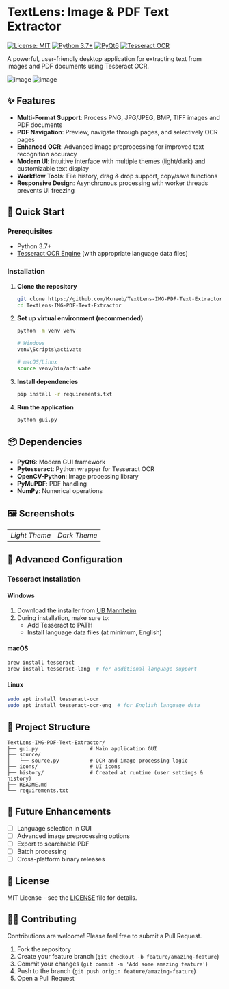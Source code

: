 # TextLens: Image & PDF Text Extractor

[![License: MIT](https://img.shields.io/badge/License-MIT-blue.svg)](https://opensource.org/licenses/MIT)
[![Python 3.7+](https://img.shields.io/badge/python-3.7+-blue.svg)](https://www.python.org/downloads/)
[![PyQt6](https://img.shields.io/badge/UI-PyQt6-green.svg)](https://www.riverbankcomputing.com/software/pyqt/)
[![Tesseract OCR](https://img.shields.io/badge/OCR-Tesseract-orange.svg)](https://github.com/tesseract-ocr/tesseract)

A powerful, user-friendly desktop application for extracting text from images and PDF documents using Tesseract OCR.

![image](https://github.com/user-attachments/assets/6631442d-53c2-424c-977b-4987dc7733c3)
![image](https://github.com/user-attachments/assets/3e88d472-5791-446a-b726-025a6964ad85)



## ✨ Features

- **Multi-Format Support**: Process PNG, JPG/JPEG, BMP, TIFF images and PDF documents
- **PDF Navigation**: Preview, navigate through pages, and selectively OCR pages
- **Enhanced OCR**: Advanced image preprocessing for improved text recognition accuracy
- **Modern UI**: Intuitive interface with multiple themes (light/dark) and customizable text display
- **Workflow Tools**: File history, drag & drop support, copy/save functions
- **Responsive Design**: Asynchronous processing with worker threads prevents UI freezing

## 🚀 Quick Start

### Prerequisites

- Python 3.7+
- [Tesseract OCR Engine](https://github.com/tesseract-ocr/tesseract) (with appropriate language data files)

### Installation

1. **Clone the repository**
   ```bash
   git clone https://github.com/Mxneeb/TextLens-IMG-PDF-Text-Extractor.git
   cd TextLens-IMG-PDF-Text-Extractor
   ```

2. **Set up virtual environment (recommended)**
   ```bash
   python -m venv venv
   
   # Windows
   venv\Scripts\activate
   
   # macOS/Linux
   source venv/bin/activate
   ```

3. **Install dependencies**
   ```bash
   pip install -r requirements.txt
   ```

4. **Run the application**
   ```bash
   python gui.py
   ```

## 📦 Dependencies

- **PyQt6**: Modern GUI framework
- **Pytesseract**: Python wrapper for Tesseract OCR
- **OpenCV-Python**: Image processing library
- **PyMuPDF**: PDF handling
- **NumPy**: Numerical operations

## 🖼️ Screenshots

<table>
  <tr>
  </tr>
  <tr>
    <td align="center"><em>Light Theme</em></td>
    <td align="center"><em>Dark Theme</em></td>
  </tr>
</table>

## 🔧 Advanced Configuration

### Tesseract Installation

#### Windows
1. Download the installer from [UB Mannheim](https://github.com/UB-Mannheim/tesseract/wiki)
2. During installation, make sure to:
   - Add Tesseract to PATH
   - Install language data files (at minimum, English)

#### macOS
```bash
brew install tesseract
brew install tesseract-lang  # for additional language support
```

#### Linux
```bash
sudo apt install tesseract-ocr
sudo apt install tesseract-ocr-eng  # for English language data
```

## 📂 Project Structure

```
TextLens-IMG-PDF-Text-Extractor/
├── gui.py                 # Main application GUI
├── source/
│   └── source.py          # OCR and image processing logic
├── icons/                 # UI icons
├── history/               # Created at runtime (user settings & history)
├── README.md
└── requirements.txt
```

## 🔮 Future Enhancements

- [ ] Language selection in GUI
- [ ] Advanced image preprocessing options
- [ ] Export to searchable PDF
- [ ] Batch processing
- [ ] Cross-platform binary releases

## 📄 License

MIT License - see the [LICENSE](LICENSE) file for details.

## 👨‍💻 Contributing

Contributions are welcome! Please feel free to submit a Pull Request.

1. Fork the repository
2. Create your feature branch (`git checkout -b feature/amazing-feature`)
3. Commit your changes (`git commit -m 'Add some amazing feature'`)
4. Push to the branch (`git push origin feature/amazing-feature`)
5. Open a Pull Request
